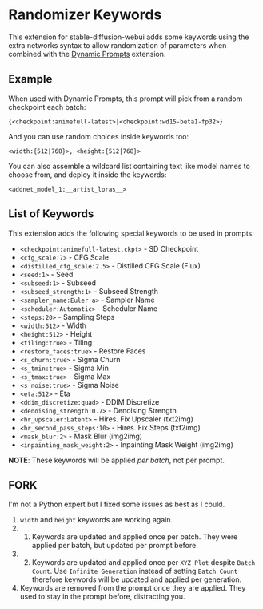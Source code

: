 # Randomizer Keywords

This extension for stable-diffusion-webui adds some keywords using the extra networks syntax to allow randomization of parameters when combined with the [Dynamic Prompts](https://github.com/adieyal/sd-dynamic-prompts/tree/main/sd_dynamic_prompts) extension.

## Example

When used with Dynamic Prompts, this prompt will pick from a random checkpoint each batch:

```
{<checkpoint:animefull-latest>|<checkpoint:wd15-beta1-fp32>}
```

And you can use random choices inside keywords too:

```
<width:{512|768}>, <height:{512|768}>
```

You can also assemble a wildcard list containing text like model names to choose from, and deploy it inside the keywords:

```
<addnet_model_1:__artist_loras__>
```

## List of Keywords

This extension adds the following special keywords to be used in prompts:

- `<checkpoint:animefull-latest.ckpt>` - SD Checkpoint
- `<cfg_scale:7>` - CFG Scale
- `<distilled_cfg_scale:2.5>` - Distilled CFG Scale (Flux)
- `<seed:1>` - Seed
- `<subseed:1>` - Subseed
- `<subseed_strength:1>` - Subseed Strength
- `<sampler_name:Euler a>` - Sampler Name
- `<scheduler:Automatic>` - Scheduler Name
- `<steps:20>` - Sampling Steps
- `<width:512>` - Width
- `<height:512>` - Height
- `<tiling:true>` - Tiling
- `<restore_faces:true>` - Restore Faces
- `<s_churn:true>` - Sigma Churn
- `<s_tmin:true>` - Sigma Min
- `<s_tmax:true>` - Sigma Max
- `<s_noise:true>` - Sigma Noise
- `<eta:512>` - Eta
- `<ddim_discretize:quad>` - DDIM Discretize
- `<denoising_strength:0.7>` - Denoising Strength
- `<hr_upscaler:Latent>` - Hires. Fix Upscaler (txt2img)
- `<hr_second_pass_steps:10>` - Hires. Fix Steps (txt2img)
- `<mask_blur:2>` - Mask Blur (img2img)
- `<inpainting_mask_weight:2>` - Inpainting Mask Weight (img2img)

**NOTE**: These keywords will be applied *per batch*, not per prompt.

## FORK

I'm not a Python expert but I fixed some issues as best as I could.

1. `width` and `height` keywords are working again.
2. 1. Keywords are updated and applied once per batch. They were applied per batch, but updated per prompt before.
2. 2. Keywords are updated and applied once per `XYZ Plot` despite `Batch Count`. Use `Infinite Generation` instead of setting `Batch Count` therefore keywords will be updated and applied per generation.
3. Keywords are removed from the prompt once they are applied. They used to stay in the prompt before, distracting you.
